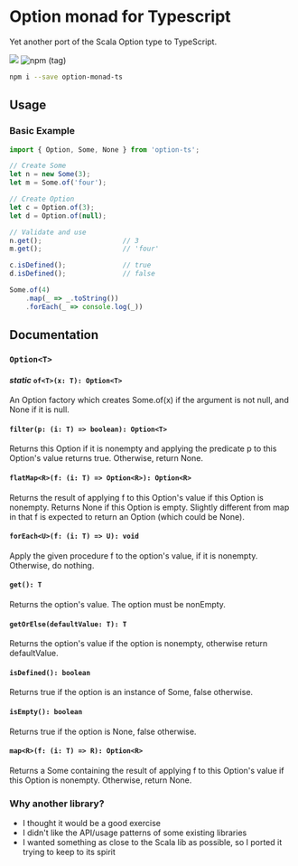 # Option monad for Typescript
Yet another port of the Scala Option type to TypeScript.

![](https://github.com/sdedovic/option-ts/workflows/Node.js%20Package/badge.svg)
![npm (tag)](https://img.shields.io/npm/v/option-ts/latest)

```bash
npm i --save option-monad-ts
```

## Usage
### Basic Example

```typescript
import { Option, Some, None } from 'option-ts';

// Create Some 
let n = new Some(3);
let m = Some.of('four');

// Create Option
let c = Option.of(3);
let d = Option.of(null);

// Validate and use
n.get();                    // 3
m.get();                    // 'four'

c.isDefined();              // true
d.isDefined();              // false

Some.of(4)
    .map(_ => _.toString())
    .forEach(_ => console.log(_))
```

## Documentation
### `Option<T>`
#### *static* `of<T>(x: T): Option<T>`
An Option factory which creates Some.of(x) if the argument is not null, and None if it is null.
#### `filter(p: (i: T) => boolean): Option<T>`
Returns this Option if it is nonempty and applying the predicate p to this Option's value returns true. Otherwise, return None.
#### `flatMap<R>(f: (i: T) => Option<R>): Option<R>`
Returns the result of applying f to this Option's value if this Option is nonempty. Returns None if this Option is empty. Slightly different from map in that f is expected to return an Option (which could be None).
#### `forEach<U>(f: (i: T) => U): void`
Apply the given procedure f to the option's value, if it is nonempty. Otherwise, do nothing.
#### `get(): T`
Returns the option's value. The option must be nonEmpty.
#### `getOrElse(defaultValue: T): T`
Returns the option's value if the option is nonempty, otherwise return defaultValue.
#### `isDefined(): boolean`
Returns true if the option is an instance of Some, false otherwise.
#### `isEmpty(): boolean`
Returns true if the option is None, false otherwise.
#### `map<R>(f: (i: T) => R): Option<R>`
Returns a Some containing the result of applying f to this Option's value if this Option is nonempty. Otherwise, return None.

### Why another library?
- I thought it would be a good exercise
- I didn't like the API/usage patterns of some existing libraries
- I wanted something as close to the Scala lib as possible, so I ported it trying to keep to its spirit
